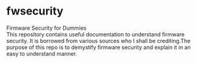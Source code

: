 # fwsecurity
Firmware Security for Dummies<br>
This repository contains useful documentation to understand firmware security. It is borrowed from various sources who I shall be crediting.The purpose of this repo is to demystify firmware security and explain it in an easy to understand manner.

